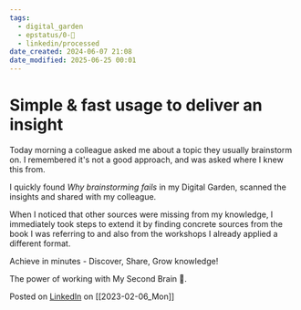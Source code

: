 ```yaml
---
tags:
  - digital_garden
  - epstatus/0-🌰
  - linkedin/processed
date_created: 2024-06-07 21:08
date_modified: 2025-06-25 00:01
---
```

# Simple & fast usage to deliver an insight

Today morning a colleague asked me about a topic they usually brainstorm on. I remembered it's not a good approach, and was asked where I knew this from.

I quickly found *Why brainstorming fails* in my Digital Garden, scanned the insights and shared with my colleague.

When I noticed that other sources were missing from my knowledge, I immediately took steps to extend it by finding concrete sources from the book I was referring to and also from the workshops I already applied a different format.

Achieve in minutes - Discover, Share, Grow knowledge!

The power of working with My Second Brain 🧠. 

Posted on [LinkedIn](https://www.linkedin.com/feed/update/urn:li:share:7028336196950884352/) on [[2023-02-06_Mon]]
